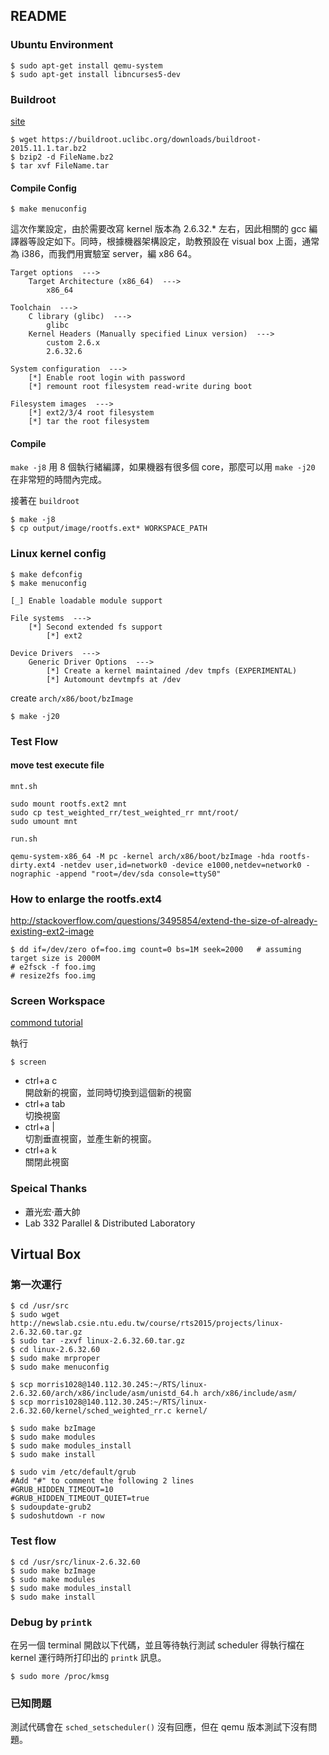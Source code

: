 ## README ##


### Ubuntu Environment ###

```
$ sudo apt-get install qemu-system
$ sudo apt-get install libncurses5-dev
```

### Buildroot ###

[site](https://buildroot.uclibc.org/download.html)

```
$ wget https://buildroot.uclibc.org/downloads/buildroot-2015.11.1.tar.bz2
$ bzip2 -d FileName.bz2
$ tar xvf FileName.tar
```

#### Compile Config ####

```
$ make menuconfig
```

這次作業設定，由於需要改寫 kernel 版本為 2.6.32.* 左右，因此相關的 gcc 編譯器等設定如下。同時，根據機器架構設定，助教預設在 visual box 上面，通常為 i386，而我們用實驗室 server，編 x86 64。

```
Target options  --->
	Target Architecture (x86_64)  --->
		x86_64

Toolchain  --->
	C library (glibc)  --->
		glibc
	Kernel Headers (Manually specified Linux version)  --->
		custom 2.6.x
		2.6.32.6

System configuration  --->
	[*] Enable root login with password
	[*] remount root filesystem read-write during boot 

Filesystem images  ---> 
	[*] ext2/3/4 root filesystem
	[*] tar the root filesystem
```

#### Compile ####

`make -j8` 用 8 個執行緒編譯，如果機器有很多個 core，那麼可以用 `make -j20` 在非常短的時間內完成。

接著在 `buildroot`

```
$ make -j8
$ cp output/image/rootfs.ext* WORKSPACE_PATH
```

### Linux kernel config  ###

```
$ make defconfig
$ make menuconfig
```

```
[_] Enable loadable module support

File systems  ---> 
	[*] Second extended fs support
		[*] ext2

Device Drivers  --->
	Generic Driver Options  ---> 
		[*] Create a kernel maintained /dev tmpfs (EXPERIMENTAL) 
		[*] Automount devtmpfs at /dev 
```

create `arch/x86/boot/bzImage`

```
$ make -j20
```

### Test Flow ###

#### move test execute file ####

`mnt.sh`

```
sudo mount rootfs.ext2 mnt
sudo cp test_weighted_rr/test_weighted_rr mnt/root/
sudo umount mnt
```

`run.sh`
```
qemu-system-x86_64 -M pc -kernel arch/x86/boot/bzImage -hda rootfs-dirty.ext4 -netdev user,id=network0 -device e1000,netdev=network0 -nographic -append "root=/dev/sda console=ttyS0"
```

### How to enlarge the rootfs.ext4 ###

http://stackoverflow.com/questions/3495854/extend-the-size-of-already-existing-ext2-image

```
$ dd if=/dev/zero of=foo.img count=0 bs=1M seek=2000   # assuming target size is 2000M
# e2fsck -f foo.img
# resize2fs foo.img 
```

### Screen Workspace ###

[commond tutorial](http://ssorc.tw/19)

執行

```
$ screen
```

* ctrl+a c  
開啟新的視窗，並同時切換到這個新的視窗
* ctrl+a tab  
切換視窗
* ctrl+a |  
切割垂直視窗，並產生新的視窗。
* ctrl+a k  
關閉此視窗


### Speical Thanks ###

* 蕭光宏‧蕭大帥
* Lab 332 Parallel & Distributed Laboratory

## Virtual Box ##

### 第一次運行 ###

```
$ cd /usr/src
$ sudo wget http://newslab.csie.ntu.edu.tw/course/rts2015/projects/linux-2.6.32.60.tar.gz
$ sudo tar -zxvf linux-2.6.32.60.tar.gz
$ cd linux-2.6.32.60
$ sudo make mrproper
$ sudo make menuconfig
```

```
$ scp morris1028@140.112.30.245:~/RTS/linux-2.6.32.60/arch/x86/include/asm/unistd_64.h arch/x86/include/asm/
$ scp morris1028@140.112.30.245:~/RTS/linux-2.6.32.60/kernel/sched_weighted_rr.c kernel/
```

```
$ sudo make bzImage
$ sudo make modules
$ sudo make modules_install
$ sudo make install
```

```
$ sudo vim /etc/default/grub
#Add "#" to comment the following 2 lines
#GRUB_HIDDEN_TIMEOUT=10
#GRUB_HIDDEN_TIMEOUT_QUIET=true
$ sudoupdate-grub2
$ sudoshutdown -r now
```

### Test flow ###

```
$ cd /usr/src/linux-2.6.32.60
$ sudo make bzImage
$ sudo make modules
$ sudo make modules_install
$ sudo make install
```

### Debug by `printk` ###

在另一個 terminal 開啟以下代碼，並且等待執行測試 scheduler 得執行檔在 kernel 運行時所打印出的 `printk` 訊息。

```
$ sudo more /proc/kmsg
```

### 已知問題 ###

測試代碼會在 `sched_setscheduler()` 沒有回應，但在 qemu 版本測試下沒有問題。